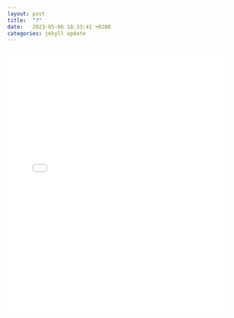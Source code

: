 ```yaml
---
layout: post
title:  "?"
date:   2023-05-06 18:33:41 +0200
categories: jekyll update
---
```


<iframe src="image/map.html" height="600px" width="100%" style="border:none;" allowfullscreen="allowfullscreen"></iframe>
